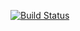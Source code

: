 [![Build Status](https://travis-ci.org/hysang/TestProject.svg?branch=master)](https://travis-ci.org/hysang/TestProject)
